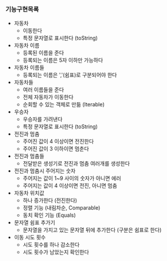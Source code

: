 ### 기능구현목록
+ 자동차
  + 이동한다
  + 특정 문자열로 표시한다 (toString)
+ 자동차 이름
  + 등록된 이름을 준다
  + 등록되는 이름은 5자 이하만 가능하다
+ 자동차 이름들
  + 등록되는 이름은 ','(쉼표)로 구분되어야 한다
+ 자동차들
  + 여러 이름들을 준다
  + 전체 자동차가 이동한다
  + 순회할 수 있는 객체로 만듦 (Iterable)
+ 우승자
  + 우승자를 가려낸다
  + 특정 문자열로 표시한다 (toString)
+ 전진과 멈춤
  + 주어진 값이 4 이상이면 전진한다
  + 주어진 값이 3 이하이면 멈춘다
+ 전진과 멈춤들
  + 전달받은 생성기로 전진과 멈춤 여러개를 생성한다
+ 전진과 멈춤시 주어지는 숫자
  + 주어지는 값이 1~9 사이의 숫자가 아니면 에러
  + 주어지는 값이 4 이상이면 전진, 아니면 멈춤
+ 자동차 위치값
  + 하나 증가한다 (전진한다)
  + 정렬 기능 (내림차순, Comparable)
  + 동치 확인 기능 (Equals)
+ 문자열 쉼표 추가기
  + 문자열을 가지고 있는 문자열 뒤에 추가한다 (구분은 쉼표로 한다)
+ 이동 시도 횟수
  + 시도 횟수를 하나 감소한다
  + 시도 횟수가 남았는지 확인한다